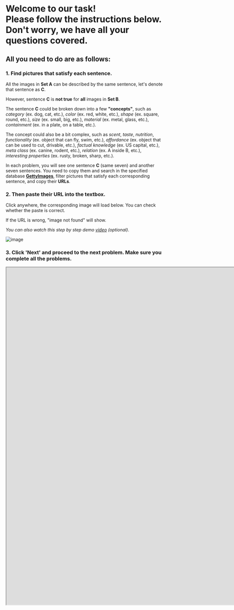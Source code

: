 # Welcome to our task!<br/>Please follow the instructions below.<br/>Don't worry, we have all your questions covered.

## All you need to do are as follows:

### 1. Find pictures that satisfy each sentence.

All the images in **Set A** can be described by the same sentence, let's denote that sentence as **C**.

However, sentence **C** is **not true** for **all** images in **Set B**. 

The sentence **C** could be broken down into a few **"concepts"**, such as *category* (ex. dog, cat, etc.), *color* (ex. red, white, etc.), *shape* (ex. square, round, etc.), *size* (ex. small, big, etc.), *material* (ex. metal, glass, etc.), *containment* (ex. in a plate, on a table, etc.).

The concept could also be a bit complex, such as *scent*, *taste*, *nutrition*, *functionality* (ex. object that can fly, swim, etc.), *affordance* (ex. object that can be used to cut, drivable, etc.), *factual knowledge* (ex. US capital, etc.), *meta class* (ex. canine, rodent, etc.), *relation* (ex. A inside B, etc.), *interesting properties* (ex. rusty, broken, sharp, etc.).

In each problem, you will see one sentence **C** (same seven) and another seven sentences. You need to copy them and search in the specified database [**GettyImages**](https://www.gettyimages.com), filter pictures that satisfy each corresponding sentence, and copy their **URLs**.

### 2. Then paste their URL into the textbox.

Click anywhere, the corresponding image will load below. You can check whether the paste is correct.

If the URL is wrong, "image not found" will show.

*You can also watch this step by step demo [video](https://www.youtube.com) (optional)*.

![image](https://bongard-ow.s3.ap-northeast-2.amazonaws.com/images/tutorial/1.jpg)

### 3. Click 'Next' and proceed to the next problem. Make sure you complete all the problems.

<iframe width="2230" height="1080" src="https://www.youtube.com/embed/o4eLRFnWQNU" </iframe>

---

### There have some notable details:

Concepts in each sentence may contain different relationships. The import is that the concepts shown in the picture satisfy the sentence.

For example, if sentence **C** is "animal tree", following three pictures are **all right**. There are "animal with tree", "animal on tree", "animal in tree".

![image](https://bongard-ow.s3.ap-northeast-2.amazonaws.com/images/tutorial/2.jpg)

**Almost most importantly**, each picture in **Set B** satisfy the corresponding sentence, it **must not** satisfy the sentence in **Set A** (i.e. sentence **C**).

For example, if sentence **C** is "animal tree" (left below), one of **Set B** sentence is "hunting animal", "hunting animal by the tree" (middle below) also satisfy sentence **C** at the same time. So the right below is right for "hunting animal".

![image](https://bongard-ow.s3.ap-northeast-2.amazonaws.com/images/tutorial/3.jpg)

---

For complex concept combinations, the picture should satisfy all concepts in sentence **C** at the same time.

For example, if sentence **C** is "a row flying birds" (right below), **Set B** sentence are "a row birds" (left below) and "flying birds" (middle below).

![image](https://bongard-ow.s3.ap-northeast-2.amazonaws.com/images/tutorial/4.jpg)

---

Congratulations! You've finished the tutorial. Before you leave, please note that all your past answers are saved when you click **Next**, so you may come back and review them anytime you want. There are **six** problems in total. Please check your explanations carefully before finally clicking **Submit** to get your reward.
